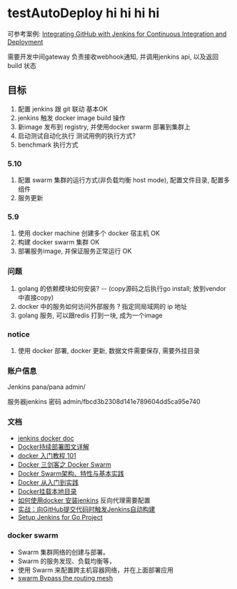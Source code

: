 # testAutoDeploy    hi hi hi hi

可参考案例: [Integrating GitHub with Jenkins for Continuous Integration and Deployment](https://blog.doordash.com/integrating-github-with-jenkins-for-continuous-integration-and-deployment-7cae2c2161cb)

需要开发中间gateway 负责接收webhook通知, 并调用jenkins api, 以及返回build 状态

## 目标

1. 配置 jenkins 跟 git 联动  基本OK 
2. jenkins 触发 docker image build 操作
3. 新image 发布到 registry, 并使用docker swarm 部署到集群上
4. 启动测试自动化执行  测试用例的执行方式?
5. benchmark 执行方式

### 5.10
1. 配置 swarm 集群的运行方式(非负载均衡 host mode), 配置文件目录, 配置多组件
2. 服务更新 


### 5.9

1. 使用 docker machine 创建多个 docker 宿主机  OK
2. 构建 docker swarm 集群  OK
3. 部署服务image, 并保证服务正常运行  OK


### 问题
1. golang 的依赖模块如何安装? -- (copy源码之后执行go install; 放到vendor中直接copy)
2. docker 中的服务如何访问外部服务 ? 指定同局域网的 ip 地址
3. golang 服务, 可以跟redis 打到一块, 成为一个image



### notice

1. 使用 docker 部署, docker 更新, 数据文件需要保存, 需要外挂目录

### 账户信息
Jenkins
pana/pana
admin/

服务器jenkins 密码
admin/fbcd3b2308d141e789604dd5ca95e740



### 文档

* [jenkins docker doc](https://github.com/jenkinsci/docker/blob/master/README.md)
* [Docker持续部署图文详解](http://www.infoq.com/cn/articles/effective-ops-part-06)
* [docker 入门教程 101](http://dockone.io/article/101)
* [Docker 三剑客之 Docker Swarm](https://www.cnblogs.com/xishuai/p/docker-swarm.html)
* [Docker Swarm架构、特性与基本实践](https://blog.csdn.net/kenkao/article/details/78809330)
* [Docker 从入门到实践](https://yeasy.gitbooks.io/docker_practice/content/)
* [Docker挂载本地目录](https://blog.csdn.net/magerguo/article/details/72514813)
* [如何使用docker 安装jenkins](https://blog.csdn.net/boling_cavalry/article/details/78942408) 反向代理需要配置
* [实战：向GitHub提交代码时触发Jenkins自动构建](https://blog.csdn.net/boling_cavalry/article/details/78943061)
* [Setup Jenkins for Go Project](https://zpjiang.me/2017/08/09/Setup-Jenkins-for-Go-Projects/)



### docker swarm

* Swarm 集群网络的创建与部署。
* Swarm 的服务发现、负载均衡等，
* 使用 Swarm 来配置跨主机容器网络，并在上面部署应用
* [swarm Bypass the routing mesh](https://docs.docker.com/engine/swarm/ingress/#bypass-the-routing-mesh)
